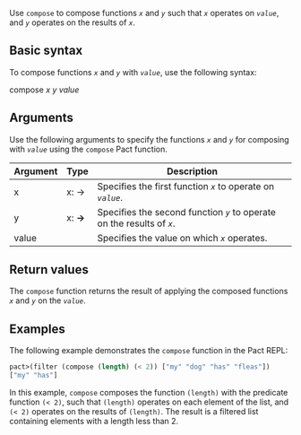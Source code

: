 Use `compose` to compose functions *`x`* and *`y`* such that *`x`* operates on *`value`*, and *`y`* operates on the results of *`x`*.

## Basic syntax

To compose functions *`x`* and *`y`* with *`value`*, use the following syntax:

compose *x* *y* *value*

## Arguments

Use the following arguments to specify the functions *`x`* and *`y`* for composing with *`value`* using the `compose` Pact function.

| Argument | Type | Description |
| --- | --- | --- |
| x | x:<a> -> <b> | Specifies the first function *`x`* to operate on *`value`*. |
| y | x:<b> -> <c> | Specifies the second function *`y`* to operate on the results of *`x`*. |
| value | <a> | Specifies the value on which *`x`* operates. |

## Return values

The `compose` function returns the result of applying the composed functions *`x`* and *`y`* on the *`value`*.

## Examples

The following example demonstrates the `compose` function in the Pact REPL:

```lisp
pact>(filter (compose (length) (< 2)) ["my" "dog" "has" "fleas"])
["my" "has"]
```

In this example, `compose` composes the function `(length)` with the predicate function `(< 2)`, such that `(length)` operates on each element of the list, and `(< 2)` operates on the results of `(length)`. The result is a filtered list containing elements with a length less than 2.
